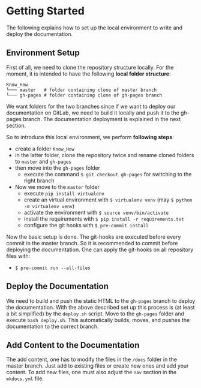 # Getting Started

The following explains how to set up the local environment to write and deploy the documentation.

## Environment Setup

First of all, we need to clone the repository structure locally. For the moment, it is intended to have the following **local folder structure**:

```
Know_How
└─── master   # folder containing clone of master branch
└─── gh-pages # folder containing clone of gh-pages branch
```

We want folders for the two branches since if we want to deploy our documentation on GitLab, we need to build it locally and push it to the gh-pages branch. The documentation deployment is explained in the next section.

So to introduce this local environment, we perform **following steps**:

- create a folder `Know_How`
- in the latter folder, clone the repository twice and rename cloned folders to `master` and `gh-pages`
- then move into the `gh-pages` folder
  - execute the command `$ git checkout gh-pages` for switching to the right branch
- Now we move to the `master` folder
  - execute `pip install virtualenv`
  - create an virtual environment with `$ virtualenv venv` (may `$ python -m virtualenv venv`)
  - activate the environment with `$ source venv/bin/activate`
  - install the requirements with `$ pip install -r requirements.txt`
  - configure the git hooks with `$ pre-commit install`

Now the basic setup is done. The git-hooks are executed before every commit in the master branch. So it is recommended to commit before deploying the documentation. One can apply the git-hooks on all repository files with:

- `$ pre-commit run --all-files`

## Deploy the Documentation

We need to build and push the static HTML to the `gh-pages` branch to deploy the documentation. With the above described set up this process is (at least a bit simplified) by the `deploy.sh` script. Move to the `gh-pages` folder and execute `bash deploy.sh`. This automatically builds, moves, and pushes the documentation to the correct branch.

## Add Content to the Documentation

The add content, one has to modify the files in the `/docs` folder in the master branch. Just add to existing files or create new ones and add your content. To add new files, one must also adjust the `nav` section in the `mkdocs.yml` file.
